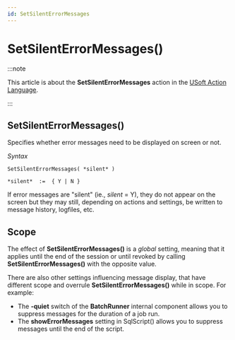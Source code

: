 ```yaml
---
id: SetSilentErrorMessages
---
```


# SetSilentErrorMessages()




:::note

This article is about the **SetSilentErrorMessages** action in the [USoft Action Language](/Task_flow/Action_Language_reference/USoft_Action_Language.md).

:::

## **SetSilentErrorMessages()**

Specifies whether error messages need to be displayed on screen or not.

*Syntax*

```
SetSilentErrorMessages( *silent* )

*silent*  :=  { Y | N }
```

If error messages are "silent" (ie., *silent* = Y), they do not appear on the screen but they may still, depending on actions and settings, be written to message history, logfiles, etc.

## Scope

The effect of **SetSilentErrorMessages()** is a *global* setting, meaning that it applies until the end of the session or until revoked by calling **SetSilentErrorMessages()** with the opposite value.

There are also other settings influencing message display, that have different scope and overrule **SetSilentErrorMessages()** while in scope. For example:

- The **-quiet** switch of the **BatchRunner** internal component allows you to suppress messages for the duration of a job run.
- The **showErrorMessages** setting in SqlScript() allows you to suppress messages until the end of the script.